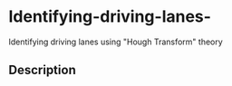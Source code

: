 # Identifying-driving-lanes-
Identifying driving lanes using "Hough Transform" theory

## Description

